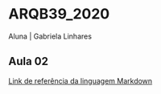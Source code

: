 # ARQB39_2020

Aluna | Gabriela Linhares

## Aula 02
[Link de referência da linguagem Markdown](https://markdown.net.br/)
